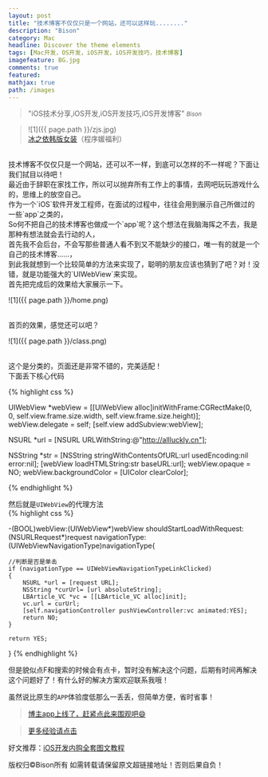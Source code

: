 ```yaml
---
layout: post
title: "技术博客不仅仅只是一个网站，还可以这样玩........"
description: "Bison"
category: Mac
headline: Discover the theme elements
tags: [Mac开发，OS开发，iOS开发，iOS开发技巧，技术博客]
imagefeature: BG.jpg
comments: true
featured: 
mathjax: true
path: /images
---
```


>&quot;iOS技术分享,iOS开发,iOS开发技巧,iOS开发博客&quot;
><small><cite title="Plato">Bison</cite></small>

>![1]({{ page.path }}/zjs.jpg)<br>
>[冰之依韩版女装](http://allluckly.taobao.com/)（程序媛福利）<br>


<br>
技术博客不仅仅只是一个网站，还可以不一样，到底可以怎样的不一样呢？下面让我们拭目以待吧！<br>
最近由于辞职在家找工作，所以可以抛弃所有工作上的事情，去网吧玩玩游戏什么的，思维上的放空自己。<br>
作为一个`iOS`软件开发工程师，在面试的过程中，往往会用到展示自己所做过的一些`app`之类的，<br>
So何不把自己的技术博客也做成一个`app`呢？这个想法在我脑海挥之不去，我是那种有想法就会去行动的人，<br>
首先我不会后台，不会写那些普通人看不到又不能缺少的接口，唯一有的就是一个自己的技术博客......，<br>
到此我就想到一个比较简单的方法来实现了，聪明的朋友应该也猜到了吧？对！没错，就是功能强大的`UIWebView`来实现。<br>
首先把完成后的效果给大家展示一下。
<br>

![1]({{ page.path }}/home.png)

<br>
首页的效果，感觉还可以吧？<br>

![1]({{ page.path }}/class.png)

<br>
这个是分类的，页面还是非常不错的，完美适配！<br>
下面丢下核心代码<br>

{% highlight css %}

UIWebView *webView = [[UIWebView alloc]initWithFrame:CGRectMake(0, 0, self.view.frame.size.width, self.view.frame.size.height)];
webView.delegate = self;
[self.view addSubview:webView];

NSURL *url = [NSURL URLWithString:@"http://allluckly.cn"];

NSString *str = [NSString stringWithContentsOfURL:url usedEncoding:nil error:nil];
[webView loadHTMLString:str baseURL:url];
webView.opaque = NO;
webView.backgroundColor = [UIColor clearColor];

{% endhighlight %}

然后就是`UIWebView`的代理方法<br>
{% highlight css %}

-(BOOL)webView:(UIWebView*)webView shouldStartLoadWithRequest:(NSURLRequest*)request navigationType:(UIWebViewNavigationType)navigationType{

    //判断是否是单击
    if (navigationType == UIWebViewNavigationTypeLinkClicked)
    {
        NSURL *url = [request URL];
        NSString *curUrl= [url absoluteString];
        LBArticle_VC *vc = [[LBArticle_VC alloc]init];
        vc.url = curUrl;
        [self.navigationController pushViewController:vc animated:YES];
        return NO;
    }

    return YES;
}
{% endhighlight %}
<br>

但是貌似点F和搜索的时候会有点卡，暂时没有解决这个问题，后期有时间再解决这个问题好了！有什么好的解决方案欢迎联系我哦！<br>

虽然说比原生的`APP`体验度低那么一丢丢，但简单方便，省时省事！<br>

> [博主app上线了，赶紧点此来围观吧😄](https://itunes.apple.com/us/app/it-blog-zi-xueios-kai-fa-jin/id1067787090?l=zh&ls=1&mt=8)<br>


> [更多经验请点击](http://www.allluckly.cn/)<br>

好文推荐：[iOS开发内购全套图文教程](http://allluckly.cn/ios支付/iOS开发2015年最新内购教程/)<br>

版权归©Bison所有 如需转载请保留原文超链接地址！否则后果自负！







